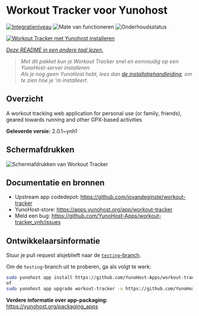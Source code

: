 <!--
NB: Deze README is automatisch gegenereerd door <https://github.com/YunoHost/apps/tree/master/tools/readme_generator>
Hij mag NIET handmatig aangepast worden.
-->

# Workout Tracker voor Yunohost

[![Integratieniveau](https://apps.yunohost.org/badge/integration/workout-tracker)](https://ci-apps.yunohost.org/ci/apps/workout-tracker/)
![Mate van functioneren](https://apps.yunohost.org/badge/state/workout-tracker)
![Onderhoudsstatus](https://apps.yunohost.org/badge/maintained/workout-tracker)

[![Workout Tracker met Yunohost installeren](https://install-app.yunohost.org/install-with-yunohost.svg)](https://install-app.yunohost.org/?app=workout-tracker)

*[Deze README in een andere taal lezen.](./ALL_README.md)*

> *Met dit pakket kun je Workout Tracker snel en eenvoudig op een YunoHost-server installeren.*  
> *Als je nog geen YunoHost hebt, lees dan [de installatiehandleiding](https://yunohost.org/install), om te zien hoe je 'm installeert.*

## Overzicht

A workout tracking web application for personal use (or family, friends), geared towards running and other GPX-based activities

**Geleverde versie:** 2.0.1~ynh1

## Schermafdrukken

![Schermafdrukken van Workout Tracker](./doc/screenshots/screenshot.jpg)

## Documentatie en bronnen

- Upstream app codedepot: <https://github.com/jovandeginste/workout-tracker>
- YunoHost-store: <https://apps.yunohost.org/app/workout-tracker>
- Meld een bug: <https://github.com/YunoHost-Apps/workout-tracker_ynh/issues>

## Ontwikkelaarsinformatie

Stuur je pull request alsjeblieft naar de [`testing`-branch](https://github.com/YunoHost-Apps/workout-tracker_ynh/tree/testing).

Om de `testing`-branch uit te proberen, ga als volgt te werk:

```bash
sudo yunohost app install https://github.com/YunoHost-Apps/workout-tracker_ynh/tree/testing --debug
of
sudo yunohost app upgrade workout-tracker -u https://github.com/YunoHost-Apps/workout-tracker_ynh/tree/testing --debug
```

**Verdere informatie over app-packaging:** <https://yunohost.org/packaging_apps>
